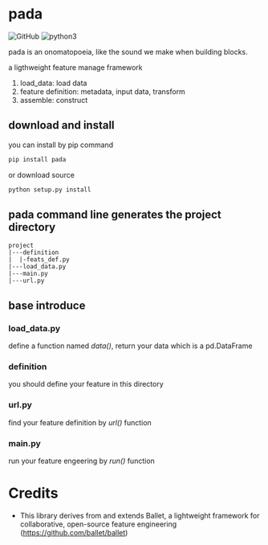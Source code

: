 # pada

![GitHub](https://img.shields.io/github/license/eleveyuan/pada) ![python3](https://img.shields.io/badge/langs-python3-blue)

pada is an onomatopoeia, like the sound we make when building blocks.

a ligthweight feature manage framework

1. load_data: load data
2. feature definition: metadata, input data, transform
3. assemble: construct


## download and install
you can install by pip command
``` python 
pip install pada
```
or download source
``` python
python setup.py install
```



## pada command line generates the project directory

```
project
|---definition
|  |-feats_def.py
|---load_data.py
|---main.py
|---url.py    
```

## base introduce

### load_data.py
define a function named *data()*, return your data which is a pd.DataFrame

### definition
you should define your feature in this directory

### url.py
find your feature definition by *url()* function

### main.py
run your feature engeering by *run()* function


# Credits

* This library derives from and extends Ballet, a lightweight framework for collaborative, open-source feature engineering (https://github.com/ballet/ballet)
